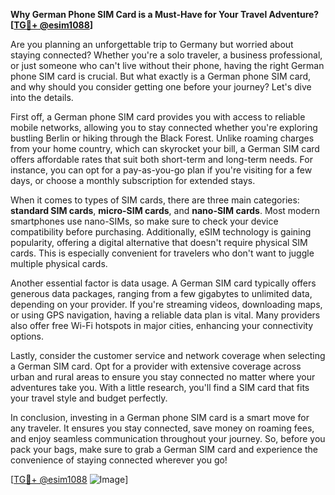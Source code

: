 **Why German Phone SIM Card is a Must-Have for Your Travel Adventure? [[TG💪+ @esim1088](https://t.me/s/esim1088)]**

Are you planning an unforgettable trip to Germany but worried about staying connected? Whether you're a solo traveler, a business professional, or just someone who can't live without their phone, having the right German phone SIM card is crucial. But what exactly is a German phone SIM card, and why should you consider getting one before your journey? Let's dive into the details.

First off, a German phone SIM card provides you with access to reliable mobile networks, allowing you to stay connected whether you're exploring bustling Berlin or hiking through the Black Forest. Unlike roaming charges from your home country, which can skyrocket your bill, a German SIM card offers affordable rates that suit both short-term and long-term needs. For instance, you can opt for a pay-as-you-go plan if you're visiting for a few days, or choose a monthly subscription for extended stays.

When it comes to types of SIM cards, there are three main categories: **standard SIM cards**, **micro-SIM cards**, and **nano-SIM cards**. Most modern smartphones use nano-SIMs, so make sure to check your device compatibility before purchasing. Additionally, eSIM technology is gaining popularity, offering a digital alternative that doesn't require physical SIM cards. This is especially convenient for travelers who don't want to juggle multiple physical cards.

Another essential factor is data usage. A German SIM card typically offers generous data packages, ranging from a few gigabytes to unlimited data, depending on your provider. If you're streaming videos, downloading maps, or using GPS navigation, having a reliable data plan is vital. Many providers also offer free Wi-Fi hotspots in major cities, enhancing your connectivity options.

Lastly, consider the customer service and network coverage when selecting a German SIM card. Opt for a provider with extensive coverage across urban and rural areas to ensure you stay connected no matter where your adventures take you. With a little research, you'll find a SIM card that fits your travel style and budget perfectly.

In conclusion, investing in a German phone SIM card is a smart move for any traveler. It ensures you stay connected, save money on roaming fees, and enjoy seamless communication throughout your journey. So, before you pack your bags, make sure to grab a German SIM card and experience the convenience of staying connected wherever you go! 

[[TG💪+ @esim1088](https://t.me/s/esim1088) ![Image](https://i.postimg.cc/Y0z9fWf4/image.png)]